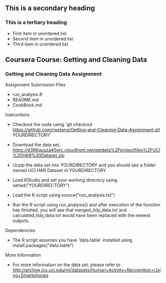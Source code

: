 ## This is a secondary heading
### This is a tertiary heading
* First item in unordered list
* Second item in unordered list
* Third item in unordered list




## Coursera Course: Getting and Cleaning Data
### Getting and Cleaning Data Assignment

Assignment Submission Files

* run_analysis.R
* README.md
* CookBook.md

Instructions

* Checkout the code using 'git checkout https://github.com/rwstang/Getting-and-Cleaning-Data-Assignment.git YOURDIRECTORY'

* Download the data set, https://d396qusza40orc.cloudfront.net/getdata%2Fprojectfiles%2FUCI%20HAR%20Dataset.zip

* Unzip the data set into YOURDIRECTORY and you should see a folder named UCI HAR Dataset in YOURDIRECTORY

* Load RStudio and set your working directory using setwd("YOURDIRECTORY")

* Load the R script using source("run_analysis.txt")

* Run the R script using run_analysis() and after execution of the function has finished, you will see that merged_tidy_data.txt and calculated_tidy_data.txt would have been replaced with the newest outputs.

Dependencies

* The R script assumes you have 'data.table' installed using install.packages("data.table")

More Information

* For more information on the data set, please refer to http://archive.ics.uci.edu/ml/datasets/Human+Activity+Recognition+Using+Smartphones